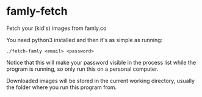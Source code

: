 # famly-fetch
Fetch your (kid's) images from famly.co

You need python3 installed and then it's as simple as running:

```
./fetch-famly <email> <password>
```

Notice that this will make your password visible in the process list
while the program is running, so only run this on a personal computer.

Downloaded images will be stored in the current working directory,
usually the folder where you run this program from.

